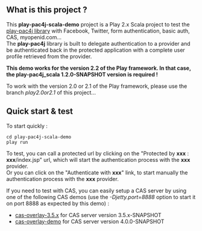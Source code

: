 ## What is this project ?

This **play-pac4j-scala-demo** project is a Play 2.x Scala project to test the [play-pac4j library](https://github.com/leleuj/play-pac4j) with Facebook, Twitter, form authentication, basic auth, CAS, myopenid.com...  
The **play-pac4j** library is built to delegate authentication to a provider and be authenticated back in the protected application with a complete user profile retrieved from the provider.

**This demo works for the version 2.2 of the Play framework. In that case, the play-pac4j_scala 1.2.0-SNAPSHOT version is required !**

To work with the version 2.0 or 2.1 of the Play framework, please use the branch *play2.0or2.1* of this project...

## Quick start & test

To start quickly :

    cd play-pac4j-scala-demo
    play run

To test, you can call a protected url by clicking on the "Protected by **xxx** : **xxx**/index.jsp" url, which will start the authentication process with the **xxx** provider.  
Or you can click on the "Authenticate with **xxx**" link, to start manually the authentication process with the **xxx** provider.

If you need to test with CAS, you can easily setup a CAS server by using one of the following CAS demos (use the *-Djetty.port=8888* option to start it on port 8888 as expected by this demo) :
- [cas-overlay-3.5.x](https://github.com/leleuj/cas-overlay-3.5.x) for CAS server version 3.5.x-SNAPSHOT
- [cas-overlay-demo](https://github.com/leleuj/cas-overlay-demo) for CAS server version 4.0.0-SNAPSHOT

